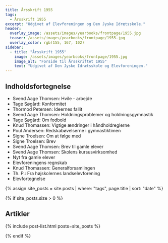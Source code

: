 ```yaml
---
title: Årsskrift 1955
tags:
  - Årsskrift 1955
excerpt: "Udgivet af Elevforeningen og Den Jyske Idrætsskole."
header:
  overlay_image: /assets/images/yearbooks/frontpage/1955.jpg
  teaser: /assets/images/yearbooks/frontpage/1955.jpg
  overlay_color: rgb(155, 167, 102)
sidebar:
  - title: "Årsskrift 1955"
    image: /assets/images/yearbooks/frontpage/1955.jpg
    image_alt: "Forside til Årsskriftet 1955"
    text: "Udgivet af Den Jyske Idrætsskole og Elevforeningen."
---
```


## Indholdsfortegnelse

- Svend Aage Thomsen: Hvile - arbejde
- Tage Søgård: Konformitet
- Thormod Petersen: ldeernes fallit
- Svend Aage Thomsen: Holdningsproblemer og holdningsgymnastik
- Tage Søgård: Om fodbold
- Knud Thomassen: Vigtige ændringer i håndholdreglerne
- Poul Andersen: Redskabøvelserne i gymnastiktimen
- Signe Troelsen: Om at følge med
- Signe Troelsen: Brev
- Svend Aage Thomsen: Brev til gamle elever
- Svend Aage Thomsen: Skolens kursusvirksomhed
- Nyt fra gamle elever
- Elevforeningens regnskab
- Knud Thomassen: Generalforsamlingen
- Th. P.: Fra højskolernes landselevforening
- Elevfortegnelse

{% assign site_posts = site.posts | where: "tags", page.title | sort: "date" %}

{% if site_posts.size > 0 %}

## Artikler

{% include post-list.html posts=site_posts %}

{% endif %}
